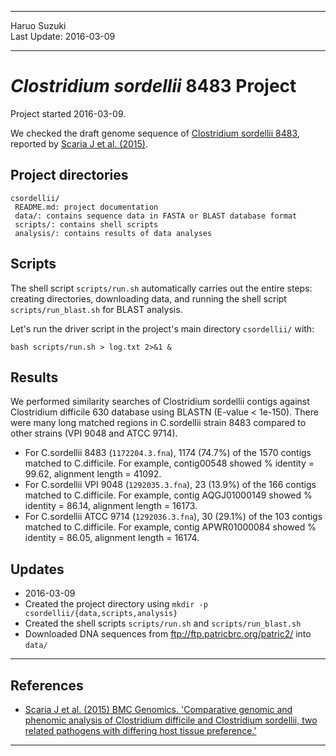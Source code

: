 ----------

Haruo Suzuki  
Last Update: 2016-03-09  

----------

# *Clostridium sordellii* 8483 Project
Project started 2016-03-09.  

We checked the draft genome sequence of [Clostridium sordellii 8483](http://www.ncbi.nlm.nih.gov/Traces/wgs/?val=AJXR), reported by [Scaria J et al. (2015)](http://www.ncbi.nlm.nih.gov/pubmed/26059449).

## Project directories

    csordellii/
     README.md: project documentation
     data/: contains sequence data in FASTA or BLAST database format
     scripts/: contains shell scripts
     analysis/: contains results of data analyses

## Scripts

The shell script `scripts/run.sh` automatically carries out the entire steps: creating directories, downloading data, and running the shell script `scripts/run_blast.sh` for BLAST analysis.

Let's run the driver script in the project's main directory `csordellii/` with:

    bash scripts/run.sh > log.txt 2>&1 &

## Results
We performed similarity searches of Clostridium sordellii contigs against Clostridium difficile 630 database using BLASTN (E-value < 1e-150). There were many long matched regions in C.sordellii strain 8483 compared to other strains (VPI 9048 and ATCC 9714).
- For C.sordellii 8483 (`1172204.3.fna`), 1174 (74.7%) of the 1570 contigs matched to C.difficile. For example, contig00548 showed % identity = 99.62, alignment length = 41092.
- For C.sordellii VPI 9048 (`1292035.3.fna`), 23 (13.9%) of the 166 contigs matched to C.difficile. For example, contig AQGJ01000149 showed % identity = 86.14, alignment length = 16173.
- For C.sordellii ATCC 9714 (`1292036.3.fna`), 30 (29.1%) of the 103 contigs matched to C.difficile. For example, contig APWR01000084 showed % identity = 86.05, alignment length = 16174.

## Updates

- 2016-03-09
 - Created the project directory using `mkdir -p csordellii/{data,scripts,analysis}`
 - Created the shell scripts `scripts/run.sh` and `scripts/run_blast.sh`
 - Downloaded DNA sequences from <ftp://ftp.patricbrc.org/patric2/> into `data/`

----------

## References
- [Scaria J et al. (2015) BMC Genomics. 'Comparative genomic and phenomic analysis of Clostridium difficile and Clostridium sordellii, two related pathogens with differing host tissue preference.'](http://www.ncbi.nlm.nih.gov/pubmed/26059449)

----------
